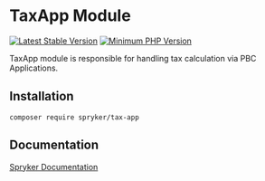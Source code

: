 # TaxApp Module
[![Latest Stable Version](https://poser.pugx.org/spryker/tax-app/v/stable.svg)](https://packagist.org/packages/spryker/tax-app)
[![Minimum PHP Version](https://img.shields.io/badge/php-%3E%3D%208.3-8892BF.svg)](https://php.net/)

TaxApp module is responsible for handling tax calculation via PBC Applications.

## Installation

```
composer require spryker/tax-app
```

## Documentation

[Spryker Documentation](https://docs.spryker.com)

